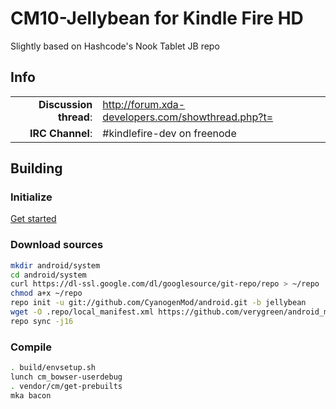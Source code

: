 # CM10-Jellybean for Kindle Fire HD
Slightly based on Hashcode's Nook Tablet JB repo

## Info

|||
|-----------------------------------:|:--------------------------|
|**Discussion thread**: | http://forum.xda-developers.com/showthread.php?t=
|**IRC Channel**:   	| #kindlefire-dev on freenode


## Building 

### Initialize
[Get started](https://github.com/KFire-Android/android_local_manifest/wiki)

### Download sources

```bash
mkdir android/system
cd android/system
curl https://dl-ssl.google.com/dl/googlesource/git-repo/repo > ~/repo
chmod a+x ~/repo
repo init -u git://github.com/CyanogenMod/android.git -b jellybean
wget -O .repo/local_manifest.xml https://github.com/verygreen/android_manifests/raw/master/bowser-jb/local_manifest.xml
repo sync -j16
```

### Compile

```bash
. build/envsetup.sh
lunch cm_bowser-userdebug
. vendor/cm/get-prebuilts
mka bacon
